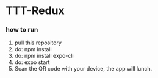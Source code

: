 # TTT-Redux

### how to run

1. pull this repository
2. do: npm install
3. do: npm install expo-cli
4. do: expo start
5. Scan the QR code with your device, the app will lunch.
